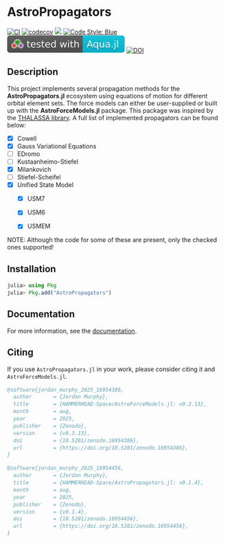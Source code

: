 # AstroPropagators

[![CI](https://github.com/HAMMERHEAD-Space/AstroPropagators.jl/actions/workflows/CI.yml/badge.svg?branch=master)](https://github.com/HAMMERHEAD-Space/AstroPropagators.jl/actions/workflows/CI.yml?query=branch%3Amaster)
[![codecov](https://codecov.io/gh/HAMMERHEAD-Space/AstroPropagators.jl/branch/main/graph/badge.svg?token=47G4OLV6PD)](https://codecov.io/gh/HAMMERHEAD-Space/AstroPropagators.jl)
[![](https://img.shields.io/badge/docs-dev-blue.svg)][docs-dev-url]
[![Code Style: Blue](https://img.shields.io/badge/code%20style-blue-4495d1.svg)](https://github.com/invenia/BlueStyle)
[![Aqua QA](https://raw.githubusercontent.com/JuliaTesting/Aqua.jl/master/badge.svg)](https://github.com/JuliaTesting/Aqua.jl)
[![DOI](https://zenodo.org/badge/672594990.svg)](https://doi.org/10.5281/zenodo.16954455)

## Description

This project implements several propagation methods for the **AstroPropagators.jl** ecosystem using equations of motion for different orbital element sets. The force models can either be user-supplied or built up with the **AstroForceModels.jl** package. This package was inspired by the [THALASSA library](https://github.com/woodywu-arizona/thalassa). A full list of implemented propagators can be found below:

- [x] Cowell
- [x] Gauss Variational Equations
- [ ] EDromo
- [ ] Kustaanheimo-Stiefel
- [x] Milankovich
- [ ] Stiefel-Scheifel
- [X] Unified State Model
    - [x] USM7
    - [x] USM6
    - [x] USMEM


NOTE: Although the code for some of these are present, only the checked ones supported!

## Installation

```julia
julia> using Pkg
julia> Pkg.add("AstroPropagators")
```

## Documentation

For more information, see the [documentation][docs-stable-url].

## Citing

If you use `AstroPropagators.jl` in your work, please consider citing it and `AstroForceModels.jl`.

```bibtex
@software{jordan_murphy_2025_16954386,
  author       = {Jordan Murphy},
  title        = {HAMMERHEAD-Space/AstroForceModels.jl: v0.3.13},
  month        = aug,
  year         = 2025,
  publisher    = {Zenodo},
  version      = {v0.3.13},
  doi          = {10.5281/zenodo.16954386},
  url          = {https://doi.org/10.5281/zenodo.16954386},
}
```

```bibtex
@software{jordan_murphy_2025_16954456,
  author       = {Jordan Murphy},
  title        = {HAMMERHEAD-Space/AstroPropagators.jl: v0.1.4},
  month        = aug,
  year         = 2025,
  publisher    = {Zenodo},
  version      = {v0.1.4},
  doi          = {10.5281/zenodo.16954456},
  url          = {https://doi.org/10.5281/zenodo.16954456},
}
```

[docs-dev-url]: https://HAMMERHEAD-Space.github.io/AstroPropagators.jl/dev/
[docs-stable-url]: https://HAMMERHEAD-Space.github.io/AstroPropagators.jl/dev/
